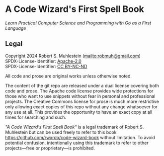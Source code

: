 # A Code Wizard's First Spell Book

*Learn Practical Computer Science and Programming with Go as a First Language*

## Legal

Copyright 2024 Robert S. Muhlestein (<mailto:robmuh@gmail.com>)  
SPDX-License-Identifier: [Apache-2.0]  
SPDX-License-Identifier: [CC BY-NC-ND]  

All code and prose are original works unless otherwise noted.

The content of the git repo are released under a dual license covering both code and prose. The Apache code license provides wide protections for those who want to use snippets without fear in personal and professional projects. The Creative Commons license for prose is much more restrictive only allowing exact copies of this repo without any change whatsoever for any use at all. This provides the opportunity to have an exact copy at all times for searching and such.

[Apache-2.0]: LICENSE-code
[CC BY-NC-ND]: LICENSE-prose

*"A Code Wizard's First Spell Book"* is a legal trademark of Robert S.
Muhlestein but can be used freely to refer to this book
<https://github.com/rwxrob/code-wizard-book> without limitation. To avoid
potential confusion, intentionally using this trademark to refer to other
projects—free or proprietary—is prohibited.


